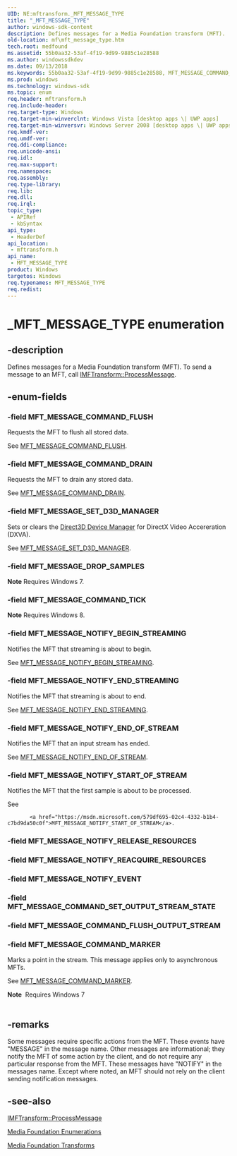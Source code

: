 ```yaml
---
UID: NE:mftransform._MFT_MESSAGE_TYPE
title: "_MFT_MESSAGE_TYPE"
author: windows-sdk-content
description: Defines messages for a Media Foundation transform (MFT).
old-location: mf\mft_message_type.htm
tech.root: medfound
ms.assetid: 55b0aa32-53af-4f19-9d99-9885c1e28588
ms.author: windowssdkdev
ms.date: 09/13/2018
ms.keywords: 55b0aa32-53af-4f19-9d99-9885c1e28588, MFT_MESSAGE_COMMAND_DRAIN, MFT_MESSAGE_COMMAND_FLUSH, MFT_MESSAGE_COMMAND_MARKER, MFT_MESSAGE_COMMAND_TICK, MFT_MESSAGE_DROP_SAMPLES, MFT_MESSAGE_NOTIFY_BEGIN_STREAMING, MFT_MESSAGE_NOTIFY_END_OF_STREAM, MFT_MESSAGE_NOTIFY_END_STREAMING, MFT_MESSAGE_NOTIFY_START_OF_STREAM, MFT_MESSAGE_SET_D3D_MANAGER, MFT_MESSAGE_TYPE, MFT_MESSAGE_TYPE enumeration [Media Foundation], _MFT_MESSAGE_TYPE, mf.mft_message_type, mftransform/MFT_MESSAGE_COMMAND_DRAIN, mftransform/MFT_MESSAGE_COMMAND_FLUSH, mftransform/MFT_MESSAGE_COMMAND_MARKER, mftransform/MFT_MESSAGE_COMMAND_TICK, mftransform/MFT_MESSAGE_DROP_SAMPLES, mftransform/MFT_MESSAGE_NOTIFY_BEGIN_STREAMING, mftransform/MFT_MESSAGE_NOTIFY_END_OF_STREAM, mftransform/MFT_MESSAGE_NOTIFY_END_STREAMING, mftransform/MFT_MESSAGE_NOTIFY_START_OF_STREAM, mftransform/MFT_MESSAGE_SET_D3D_MANAGER, mftransform/MFT_MESSAGE_TYPE
ms.prod: windows
ms.technology: windows-sdk
ms.topic: enum
req.header: mftransform.h
req.include-header: 
req.target-type: Windows
req.target-min-winverclnt: Windows Vista [desktop apps \| UWP apps]
req.target-min-winversvr: Windows Server 2008 [desktop apps \| UWP apps]
req.kmdf-ver: 
req.umdf-ver: 
req.ddi-compliance: 
req.unicode-ansi: 
req.idl: 
req.max-support: 
req.namespace: 
req.assembly: 
req.type-library: 
req.lib: 
req.dll: 
req.irql: 
topic_type:
 - APIRef
 - kbSyntax
api_type:
 - HeaderDef
api_location:
 - mftransform.h
api_name:
 - MFT_MESSAGE_TYPE
product: Windows
targetos: Windows
req.typenames: MFT_MESSAGE_TYPE
req.redist: 
---
```


# _MFT_MESSAGE_TYPE enumeration


## -description


Defines messages for a Media Foundation transform (MFT). To send a message to an MFT, call <a href="https://msdn.microsoft.com/a6dc67e5-8473-444a-8463-24f411e59565">IMFTransform::ProcessMessage</a>.


## -enum-fields




### -field MFT_MESSAGE_COMMAND_FLUSH

Requests the MFT to flush all stored data. 

See <a href="https://msdn.microsoft.com/c799a962-da79-46df-a37f-4016c8c1701e">MFT_MESSAGE_COMMAND_FLUSH</a>.
            
          


### -field MFT_MESSAGE_COMMAND_DRAIN

Requests the MFT to drain any stored data.

See <a href="https://msdn.microsoft.com/c48f3a88-a007-4f30-ac60-9e5a8c24e1ee">MFT_MESSAGE_COMMAND_DRAIN</a>.


### -field MFT_MESSAGE_SET_D3D_MANAGER

Sets or clears the <a href="https://msdn.microsoft.com/d82fd82d-510e-4004-b18b-8f2372e29701">Direct3D Device Manager</a> for DirectX Video Accereration (DXVA).
            
            
          

See <a href="https://msdn.microsoft.com/fd346d56-1f80-488a-94c8-4e4e36d72890">MFT_MESSAGE_SET_D3D_MANAGER</a>.


### -field MFT_MESSAGE_DROP_SAMPLES

<b>Note</b> Requires Windows 7.


### -field MFT_MESSAGE_COMMAND_TICK

<b>Note</b> Requires Windows 8.


### -field MFT_MESSAGE_NOTIFY_BEGIN_STREAMING

Notifies the MFT that streaming is about to begin.
            
          

See <a href="https://msdn.microsoft.com/a7f02e92-a747-4ac6-aa83-60897acb2bc5">MFT_MESSAGE_NOTIFY_BEGIN_STREAMING</a>.


### -field MFT_MESSAGE_NOTIFY_END_STREAMING

Notifies the MFT that streaming is about to end.
            
          

See <a href="https://msdn.microsoft.com/df313a66-e80f-499c-a9f2-a7cbaaf0a7d4">MFT_MESSAGE_NOTIFY_END_STREAMING</a>.


### -field MFT_MESSAGE_NOTIFY_END_OF_STREAM

Notifies the MFT that an input stream has ended.
            
          

See <a href="https://msdn.microsoft.com/2d6cdf45-1bb4-4915-bd27-efa041089100">MFT_MESSAGE_NOTIFY_END_OF_STREAM</a>.


### -field MFT_MESSAGE_NOTIFY_START_OF_STREAM

Notifies the MFT that the first sample is about to be processed. 

See
            
           <a href="https://msdn.microsoft.com/579df695-02c4-4332-b1b4-c7bd9da50c0f">MFT_MESSAGE_NOTIFY_START_OF_STREAM</a>.


### -field MFT_MESSAGE_NOTIFY_RELEASE_RESOURCES


### -field MFT_MESSAGE_NOTIFY_REACQUIRE_RESOURCES


### -field MFT_MESSAGE_NOTIFY_EVENT


### -field MFT_MESSAGE_COMMAND_SET_OUTPUT_STREAM_STATE


### -field MFT_MESSAGE_COMMAND_FLUSH_OUTPUT_STREAM


### -field MFT_MESSAGE_COMMAND_MARKER

Marks a point in the stream. This message applies only to asynchronous MFTs. 

See <a href="https://msdn.microsoft.com/eae1d066-64af-45e2-b8bb-eddf9147ad8b">MFT_MESSAGE_COMMAND_MARKER</a>.

<div class="alert"><b>Note</b>  Requires Windows 7</div>
<div> </div>

## -remarks



Some messages require specific actions from the MFT. These events have "MESSAGE" in the message name. Other messages are informational; they notify the MFT of some action by the client, and do not require any particular response from the MFT. These messages have "NOTIFY" in the messages name. Except where noted, an MFT should not rely on the client sending notification messages.




## -see-also




<a href="https://msdn.microsoft.com/a6dc67e5-8473-444a-8463-24f411e59565">IMFTransform::ProcessMessage</a>



<a href="https://msdn.microsoft.com/f26a730f-18c4-4247-acaf-af1dfad19086">Media Foundation Enumerations</a>



<a href="https://msdn.microsoft.com/cb23fe0a-c42c-4912-a0bf-1f0b18a6f4e0">Media Foundation Transforms</a>
 

 


